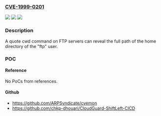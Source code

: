 ### [CVE-1999-0201](https://cve.mitre.org/cgi-bin/cvename.cgi?name=CVE-1999-0201)
![](https://img.shields.io/static/v1?label=Product&message=n%2Fa&color=blue)
![](https://img.shields.io/static/v1?label=Version&message=n%2Fa&color=blue)
![](https://img.shields.io/static/v1?label=Vulnerability&message=n%2Fa&color=brighgreen)

### Description

A quote cwd command on FTP servers can reveal the full path of the home directory of the "ftp" user.

### POC

#### Reference
No PoCs from references.

#### Github
- https://github.com/ARPSyndicate/cvemon
- https://github.com/chkp-dhouari/CloudGuard-ShiftLeft-CICD

